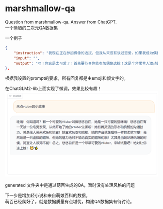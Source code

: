 # marshmallow-qa
Question from marshmallow-qa. Answer from ChatGPT.   
一个简陋的二次元QA数据集

一个例子
```json
{
    "instruction": "我现在正在参加偶像的选拔，但我从来没有谈过恋爱，如果我成为偶像，可能要等到23岁左右才能有恋爱的机会，这让我感到有点不舒服。但我也有想成为偶像的愿望。我是一名高中生。大家会怎么做呢？谢谢！",
    "input": "",
    "output": "哇！你真是太可爱了！首先要恭喜你能参加偶像选拔！这是个非常令人激动的机会呢！😍\n\n关于恋爱的问题，我完全理解你的担心。但是作为一个偶像，有时候会有一些限制，确实会影响到个人的恋爱生活。但是，不要担心，高中生活本身就是充满了美好的回忆和机遇的时期！\n\n如果你真的很想成为偶像，我会鼓励你追求自己的梦想！偶像生活是非常充实和有趣的，你会有很多机会结识新朋友，收获粉丝的支持和爱。而且，你还年轻，未来还有很多时间去经历恋爱呢！💖\n\n不要忘记，偶像生活也是有限的，你可以在23岁之后继续追求自己的恋爱幸福。所以，为了现在的梦想，为了未来的幸福，我鼓励你勇敢地追求成为偶像的梦想！加油！💪✨"
},
```
根据我设置的prompt的要求，所有回复都是由emoji和颜文字的。

在ChatGLM2-6b上面实现了微调，效果比较有趣！
![逆天的回复](image.png)

generated 文件夹中是通过萌百生成的QA，暂时没有处理风格的问题

下一步是增加轻小说和来自萌娘百科的数据。  
萌百已经爬好了，就是数据质量有点堪忧，构建QA数据集有待讨论。
